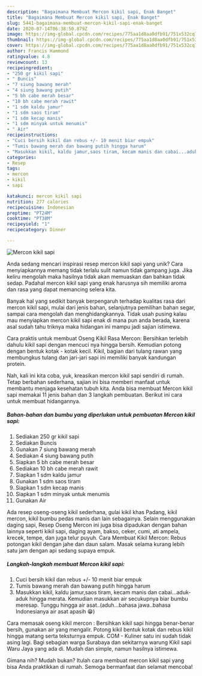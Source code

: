 ```yaml
---
description: "Bagaimana Membuat Mercon kikil sapi, Enak Banget"
title: "Bagaimana Membuat Mercon kikil sapi, Enak Banget"
slug: 5441-bagaimana-membuat-mercon-kikil-sapi-enak-banget
date: 2020-07-14T06:38:50.879Z
image: https://img-global.cpcdn.com/recipes/775aa1d8aa0dfb91/751x532cq70/mercon-kikil-sapi-foto-resep-utama.jpg
thumbnail: https://img-global.cpcdn.com/recipes/775aa1d8aa0dfb91/751x532cq70/mercon-kikil-sapi-foto-resep-utama.jpg
cover: https://img-global.cpcdn.com/recipes/775aa1d8aa0dfb91/751x532cq70/mercon-kikil-sapi-foto-resep-utama.jpg
author: Francis Hammond
ratingvalue: 4.8
reviewcount: 13
recipeingredient:
- "250 gr kikil sapi"
- " Buncis"
- "7 siung bawang merah"
- "4 siung bawang putih"
- "5 bh cabe merah besar"
- "10 bh cabe merah rawit"
- "1 sdm kaldu jamur"
- "1 sdm saos tiram"
- "1 sdm kecap manis"
- "1 sdm minyak untuk menumis"
- " Air"
recipeinstructions:
- "Cuci bersih kikil dan rebus +/- 10 menit biar empuk"
- "Tumis bawang merah dan bawang putih hingga harum"
- "Masukkan kikil, kaldu jamur,saos tiram, kecam manis dan cabai...aduk-aduk hingga merata. Kemudian masukkan air secukupnya biar bumbu meresap. Tunggu hingga air asat..(aduh...bahasa jawa..bahasa Indonesianya air asat apasih 😁)"
categories:
- Resep
tags:
- mercon
- kikil
- sapi

katakunci: mercon kikil sapi 
nutrition: 277 calories
recipecuisine: Indonesian
preptime: "PT24M"
cooktime: "PT38M"
recipeyield: "1"
recipecategory: Dinner

---
```



![Mercon kikil sapi](https://img-global.cpcdn.com/recipes/775aa1d8aa0dfb91/751x532cq70/mercon-kikil-sapi-foto-resep-utama.jpg)

Anda sedang mencari inspirasi resep mercon kikil sapi yang unik? Cara menyiapkannya memang tidak terlalu sulit namun tidak gampang juga. Jika keliru mengolah maka hasilnya tidak akan memuaskan dan bahkan tidak sedap. Padahal mercon kikil sapi yang enak harusnya sih memiliki aroma dan rasa yang dapat memancing selera kita.

Banyak hal yang sedikit banyak berpengaruh terhadap kualitas rasa dari mercon kikil sapi, mulai dari jenis bahan, selanjutnya pemilihan bahan segar, sampai cara mengolah dan menghidangkannya. Tidak usah pusing kalau mau menyiapkan mercon kikil sapi enak di mana pun anda berada, karena asal sudah tahu triknya maka hidangan ini mampu jadi sajian istimewa.

Cara praktis untuk membuat Oseng Kikil Rasa Mercon: Bersihkan terlebih dahulu kikil sapi dengan mencuci nya hingga bersih. Kemudian potong dengan bentuk kotak - kotak kecil. Kikil, bagian dari tulang rawan yang membungkus tulang dan jari-jari sapi ini memiliki banyak kandungan protein.


Nah, kali ini kita coba, yuk, kreasikan mercon kikil sapi sendiri di rumah. Tetap berbahan sederhana, sajian ini bisa memberi manfaat untuk membantu menjaga kesehatan tubuh kita. Anda bisa membuat Mercon kikil sapi memakai 11 jenis bahan dan 3 langkah pembuatan. Berikut ini cara untuk membuat hidangannya.

<!--inarticleads1-->

##### Bahan-bahan dan bumbu yang diperlukan untuk pembuatan Mercon kikil sapi:

1. Sediakan 250 gr kikil sapi
1. Sediakan  Buncis
1. Gunakan 7 siung bawang merah
1. Sediakan 4 siung bawang putih
1. Siapkan 5 bh cabe merah besar
1. Sediakan 10 bh cabe merah rawit
1. Siapkan 1 sdm kaldu jamur
1. Gunakan 1 sdm saos tiram
1. Siapkan 1 sdm kecap manis
1. Siapkan 1 sdm minyak untuk menumis
1. Gunakan  Air


Ada resep oseng-oseng kikil sederhana, gulai kikil khas Padang, kikil mercon, kikil bumbu pedas manis dan lain sebagainya. Selain menggunakan daging sapi, Resep Oseng Mercon ini juga bisa dipadukan dengan bahan lainnya seperti kikil sapi, daging ayam, bakso, ceker, cumi, ati ampela, krecek, tempe, dan juga telur puyuh. Cara Membuat Kikil Mercon: Rebus potongan kikil dengan jahe dan daun salam. Masak selama kurang lebih satu jam dengan api sedang supaya empuk. 

<!--inarticleads2-->

##### Langkah-langkah membuat Mercon kikil sapi:

1. Cuci bersih kikil dan rebus +/- 10 menit biar empuk
1. Tumis bawang merah dan bawang putih hingga harum
1. Masukkan kikil, kaldu jamur,saos tiram, kecam manis dan cabai...aduk-aduk hingga merata. Kemudian masukkan air secukupnya biar bumbu meresap. Tunggu hingga air asat..(aduh...bahasa jawa..bahasa Indonesianya air asat apasih 😁)


Cara memasak oseng kikil mercon : Bersihkan kikil sapi hingga benar-benar bersih, gunakan air yang mengalir. Potong kikil bentuk kotak dan rebus kikil hingga matang serta teksturnya empuk. COM - Kuliner satu ini sudah tidak asing lagi. Bagi sebagian warga Surabaya dan sekitarnya warung Kikil sapi Waru Jaya yang ada di. Mudah dan simple, namun hasilnya istimewa. 

Gimana nih? Mudah bukan? Itulah cara membuat mercon kikil sapi yang bisa Anda praktikkan di rumah. Semoga bermanfaat dan selamat mencoba!
